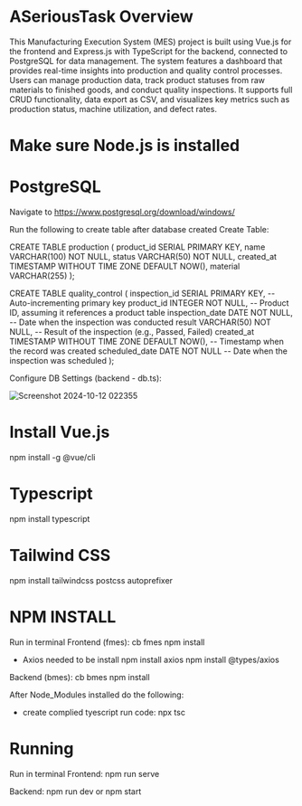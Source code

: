 # ASeriousTask Overview
This Manufacturing Execution System (MES) project is built using Vue.js for the frontend and Express.js with TypeScript for the backend, connected to PostgreSQL for data management. The system features a dashboard that provides real-time insights into production and quality control processes. Users can manage production data, track product statuses from raw materials to finished goods, and conduct quality inspections. It supports full CRUD functionality, data export as CSV, and visualizes key metrics such as production status, machine utilization, and defect rates.

# Make sure Node.js is installed

# PostgreSQL
Navigate to https://www.postgresql.org/download/windows/

Run the following to create table after database created
Create Table:

CREATE TABLE production (
    product_id SERIAL PRIMARY KEY,
    name VARCHAR(100) NOT NULL,
    status VARCHAR(50) NOT NULL,
    created_at TIMESTAMP WITHOUT TIME ZONE DEFAULT NOW(),
    material VARCHAR(255)
);

CREATE TABLE quality_control (
    inspection_id SERIAL PRIMARY KEY,     -- Auto-incrementing primary key
    product_id INTEGER NOT NULL,          -- Product ID, assuming it references a product table
    inspection_date DATE NOT NULL,        -- Date when the inspection was conducted
    result VARCHAR(50) NOT NULL,          -- Result of the inspection (e.g., Passed, Failed)
    created_at TIMESTAMP WITHOUT TIME ZONE DEFAULT NOW(), -- Timestamp when the record was created
    scheduled_date DATE NOT NULL          -- Date when the inspection was scheduled
);

Configure DB Settings (backend - db.ts):

![Screenshot 2024-10-12 022355](https://github.com/user-attachments/assets/6c3b2317-20f6-47ff-8c92-f8544954675d)

# Install Vue.js
npm install -g @vue/cli

# Typescript
npm install typescript

# Tailwind CSS
npm install tailwindcss postcss autoprefixer

# NPM INSTALL
Run in terminal
Frontend (fmes):
 cb fmes
 npm install
   - Axios needed to be install
      npm install axios
      npm install @types/axios

Backend (bmes):
 cb bmes
 npm install

After Node_Modules installed do the following:
 - create complied tyescript 
    run code: npx tsc

# Running
Run in terminal
Frontend:
npm run serve

Backend:
npm run dev
or
npm start
